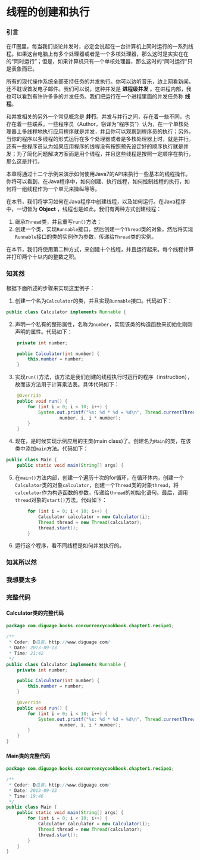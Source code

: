 # 线程的创建和执行

### 引言
在IT圈里，每当我们谈论并发时，必定会说起在一台计算机上同时运行的一系列线程。如果这台电脑上有多个处理器或者是一个多核处理器，那么这时是实实在在的“同时运行”；但是，如果计算机只有一个单核处理器，那么这时的“同时运行”只是表象而已。

所有的现代操作系统全部支持任务的并发执行。你可以边听音乐，边上网看新闻，还不耽误首发电子邮件。我们可以说，这种并发是 **进程级并发** 。在进程内部，我也可以看到有许许多多的并发任务。我们把运行在一个进程里面的并发任务称 **线程**。

和并发相关的另外一个常见概念是 **并行**。并发与并行之间，存在着一些不同，也存在着一些联系。一些程序员（Author，窃译为“程序员”）认为，在一个单核处理器上多线程地执行应用程序就是并发，并且你可以观察到程序员的执行；另外，当你的程序以多线程的形式运行在多个处理器或者是多核处理器上时，就是并行。还有一些程序员认为如果应用程序的线程没有按照预先设定好的顺序执行就是并发；为了简化问题解决方案而是用个线程，并且这些线程是按照一定顺序在执行，那么这是并行。

本章将通过十二个示例来演示如何使用Java7的API来执行一些基本的线程操作。你将可以看到，在Java程序中，如何创建、执行线程，如何控制线程的执行，如何将一组线程作为一个单元来操纵等等。

在本节，我们将学习如何在Java程序中创建线程，以及如何运行。在Java程序中，一切皆为 **Object** ，线程也是如此。我们有两种方式创建线程：

1. 继承`Thread`类，并且重写`run()`方法；
2. 创建一个类，实现`Runnable`接口，然后创建一个`Thread`类的对象，然后将实现`Runnable`接口的类的实例作为参数，传递给`Thread`类的实例。

在本节，我们将使用第二种方式，来创建十个线程，并且运行起来。每个线程计算并打印两个十以内的整数之积。

### 知其然
根据下面所述的步骤来实现这里例子：

1. 创建一个名为`Calculator`的类，并且实现`Runnable`接口。代码如下：

```Java
public class Calculator implements Runnable {
```

2. 声明一个私有的整形属性，名称为`number`，实现该类的构造函数来初始化刚刚声明的属性。代码如下：

```Java
    private int number;

    public Calculator(int number) {
        this.number = number;
    }
```

3. 实现`run()`方法，该方法是我们创建的线程执行时运行的程序（instruction），故而该方法用于计算乘法表。具体代码如下：

```Java
    @Override
    public void run() {
        for (int i = 0; i < 10; i++) {
            System.out.printf("%s: %d * %d = %d\n", Thread.currentThread().getName(),
                    number, i, i * number);
        }
    }
```

4. 现在，是时候实现示例应用的主类(main class)了。创建名为`Main`的类，在该类中添加`main`方法。代码如下：

```Java
public class Main {
    public static void main(String[] args) {
```

5. 在`main()`方法内部，创建一个遍历十次的for循环，在循环体内，创建一个`Calculator`类的对象`calculator`，创建一个`Thread`类的对象`thread`，将`calculator`作为构造函数的参数，传递给`thread`的初始化语句。最后，调用`thread`对象的`start()`方法。代码如下：

```Java
        for (int i = 0; i < 10; i++) {
            Calculator calculator = new Calculator(i);
            Thread thread = new Thread(calculator);
            thread.start();
        }
```

6. 运行这个程序，看不同线程是如何并发执行的。

### 知其所以然

### 我想要太多

### 完整代码

#### Calculator类的完整代码
```Java
package com.diguage.books.concurrencycookbook.chapter1.recipe1;

/**
 * Coder: D瓜哥，http://www.diguage.com/
 * Date: 2013-09-13
 * Time: 21:42
 */
public class Calculator implements Runnable {
    private int number;

    public Calculator(int number) {
        this.number = number;
    }

    @Override
    public void run() {
        for (int i = 0; i < 10; i++) {
            System.out.printf("%s: %d * %d = %d\n", Thread.currentThread().getName(),
                    number, i, i * number);
        }
    }
}
```

#### Main类的完整代码
```Java
package com.diguage.books.concurrencycookbook.chapter1.recipe1;

/**
 * Coder: D瓜哥，http://www.diguage.com/
 * Date: 2013-09-13
 * Time: 19:46
 */
public class Main {
    public static void main(String[] args) {
        for (int i = 0; i < 10; i++) {
            Calculator calculator = new Calculator(i);
            Thread thread = new Thread(calculator);
            thread.start();
        }
    }
}
```





